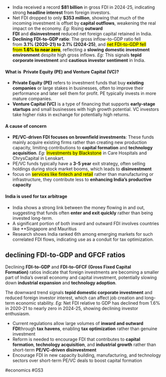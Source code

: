 - India received a record **$81 billion** in gross FDI in 2024-25, indicating strong **headline interest** from foreign investors.
- Net FDI dropped to only **$353 million**, showing that much of the incoming investment is offset by **capital outflows**, weakening the real impact on the economy. _Eg:_ Rising **outward FDI** and **disinvestment** reduced net foreign capital retained in India.
- **Declining FDI-to-GDP ratio**: The gross inflow-to-GDP ratio fell from **3.1% (2020-21) to 2.1% (2024-25)**, and <mark class="hltr-boom-bam">net FDI-to-GDP fell from **1.6% to near zero**</mark>, reflecting a **slowing domestic investment environment** despite high gross inflows. _Eg:_ This signals **tepid corporate investment** and **cautious investor sentiment** in India.

#### **What is  Private Equity (PE) and Venture Capital (VC)?**

- **Private Equity (PE)** refers to investment funds that buy **existing companies** or large stakes in businesses, often to improve their performance and later sell them for profit. PE typically invests in more mature companies.
- **Venture Capital (VC)** is a type of financing that supports **early-stage startups** and small businesses with high growth potential. VC investors take higher risks in exchange for potentially high returns.

#### A cause of concern

- **PE/VC-driven FDI focuses on brownfield investments**: These funds mainly acquire existing firms rather than creating new production capacity, limiting contributions to **capital formation** and **technology acquisition**. _Eg:_ <mark class="hltr-boom-bam">Investments by Blackstone</mark> in Care Hospitals and ChrysCapital in Lenskart.
- PE/VC funds typically have a **3-5 year** exit strategy, often selling holdings during stock market booms, which leads to **disinvestment**
- focus on <mark class="hltr-boom-bam">services like fintech and retail</mark> rather than manufacturing or infrastructure, they contribute less to **enhancing India’s productive capacity**

#### **India is used for tax arbitrage**

- India shows a strong link between the money flowing in and out, suggesting that funds often **enter and exit quickly** rather than being invested long-term.
- A significant portion of both inward and outward FDI involves countries like **Singapore and Mauritius
- Research shows India ranked 6th among emerging markets for such correlated FDI flows, indicating use as a conduit for tax optimization.

## **declining FDI-to-GDP and GFCF ratios**

Declining **FDI-to-GDP** and **FDI-to-GFCF (Gross Fixed Capital Formation)** ratios indicate that foreign investments are becoming a smaller part of India’s overall economy and capital investment, potentially slowing down **industrial expansion** and **technology adoption**.

The downward trend signals **tepid domestic corporate investment** and reduced foreign investor interest, which can affect job creation and long-term economic stability. _Eg:_ Net FDI relative to GDP has declined from 1.6% in 2020-21 to nearly zero in 2024-25, showing declining investor enthusiasm.

- Current regulations allow large volumes of **inward and outward FDI**through **tax havens**, enabling **tax optimization** rather than genuine investment
- Reform is needed to encourage FDI that contributes to **capital formation**, **technology acquisition**, and **industrial growth** rather than short-term **PE/VC-driven disinvestment**
- Encourage FDI in new capacity building, manufacturing, and technology sectors over short-term PE/VC deals to boost capital formation

#economics #GS3 





